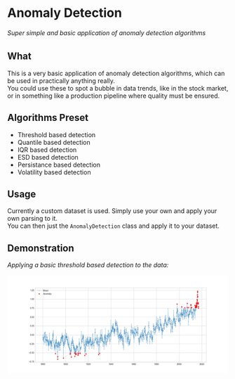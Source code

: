 # Anomaly Detection

###### _Super simple and basic application of anomaly detection algorithms_

## What

This is a very basic application of anomaly detection algorithms,
which can be used in practically anything really.
<br>
You could use these to spot a bubble in data trends, like in the stock market,
or in something like a production pipeline where quality must be ensured.

## Algorithms Preset
- Threshold based detection
- Quantile based detection
- IQR based detection
- ESD based detection
- Persistance based detection
- Volatility based detection

## Usage
Currently a custom dataset is used. Simply use your own and apply your own parsing to it.
<br>
You can then just the `AnomalyDetection` class and apply it to your dataset.

## Demonstration
_Applying a basic threshold based detection to the data:_
<br><br>
![Figure](./screenshots/Figure.png)